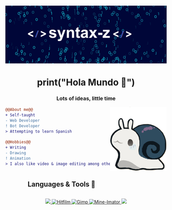 
![Banner](imgs/syn-zee-banner3.png)

<h1 align="center">print("Hola Mundo 👋")</h1>
<h3 align="center">Lots of ideas, little time</h3>






<img align="right" height="200" src="imgs/opori_snail5trans.png"/>

<!--Intro start-->
```diff
@@About me@@
+ Self-taught 
- Web Developer
! Bot Developer
> Attempting to learn Spanish

@@Hobbies@@
+ Writing
- Drawing
! Animation
> I also like video & image editing among other things


```
<!--Intro end-->







<!--h1 without bottom border-->
<div id="user-content-toc">
  <ul align="center">
    <summary><h2 style="display: inline-block">Languages & Tools 📂</h2></summary>
  </ul>
  
 

</div>

<!--tech stack icons-->
<span align="center">
<p align="center">
  <a href="https://skillicons.dev">
    <img src="https://skillicons.dev/icons?i=py,js,html,css&perline=14" />
<a align="right" href="https://fxhome.com/product/hitfilm" target="_blank" rel="noreferrer"> <img src="https://fxhome.com/wp-content/uploads/2022/03/hitFilm.svg" alt="Hitfilm" width="50" height="50"/>
<a href="https://www.gimp.org/" target="_blank" rel="noreferrer"> <img src="https://www.gimp.org/images/wilber32.png" alt="Gimp" width="40" height="40"/> <a href="https://www.mineimator.com/" target="_blank" rel="noreferrer"> <img src="https://www.mineimatorforums.com/uploads/monthly_2021_05/mineimator.png.12a62c6863b7df54317fc38e756c2e0c.png" alt="Mine-Imator" width="50" height="50"/> <img src="https://skillicons.dev/icons?i=figma,blender&perline=14" />

  </a>
</p>
</span>
